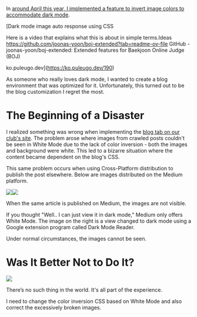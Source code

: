 In [around April this year, I implemented a feature to invert image colors to accommodate dark mode](https://ko.puleugo.dev/190).

[Dark mode image auto response using CSS

Here is a video that explains what this is about in simple terms.Ideas
https://github.com/joonas-yoon/boj-extended?tab=readme-ov-file GitHub - joonas-yoon/boj-extended: Extended features for Baekjoon Online Judge (BOJ)

ko.puleugo.dev](https://ko.puleugo.dev/190)

As someone who really loves dark mode, I wanted to create a blog environment that was optimized for it. Unfortunately, this turned out to be the blog customization I regret the most.

# The Beginning of a Disaster

I realized something was wrong when implementing the [blog tab on our club's site](https://www.megabrain.kr/blog). The problem arose where images from crawled posts couldn't be seen in White Mode due to the lack of color inversion - both the images and background were white. This led to a bizarre situation where the content became dependent on the blog's CSS.

This same problem occurs when using Cross-Platform distribution to publish the post elsewhere. Below are images distributed on the Medium platform.

![](https://blog.kakaocdn.net/dn/DU04n/btsKI4h3IP2/7TXePxaaZt1vEuUlxltHUk/img.png)![](https://blog.kakaocdn.net/dn/I5K8u/btsKIOT4nFk/KKdwKHNyUGESZDOSCy3e80/img.png)

When the same article is published on Medium, the images are not visible.

If you thought "Well.. I can just view it in dark mode," Medium only offers White Mode. The image on the right is a view changed to dark mode using a Google extension program called Dark Mode Reader.

Under normal circumstances, the images cannot be seen.

# Was It Better Not to Do It?

![](https://blog.kakaocdn.net/dn/blNcdo/btsKHNID2k4/Q1kQpKDuq2ZNH2RfUKh34k/img.jpg)

There’s no such thing in the world. It's all part of the experience.

I need to change the color inversion CSS based on White Mode and also correct the excessively broken images.